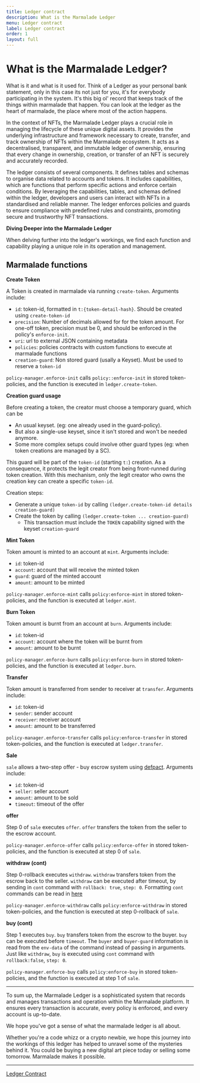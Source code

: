 ```yaml
---
title: Ledger contract
description: What is the Marmalade Ledger
menu: Ledger contract
label: Ledger contract
order: 1
layout: full
---
```


# What is the Marmalade Ledger?

What is it and what is it used for. Think of a Ledger as your personal bank
statement, only in this case its not just for you, it's for everybody
participating in the system. It's this big ol' record that keeps track of the
things within marmalade that happen. You can look at the ledger as the heart of
marmalade, the place where most of the action happens.

In the context of NFTs, the Marmalade Ledger plays a crucial role in managing
the lifecycle of these unique digital assets. It provides the underlying
infrastructure and framework necessary to create, transfer, and track ownership
of NFTs within the Marmalade ecosystem. It acts as a decentralised, transparent,
and immutable ledger of ownership, ensuring that every change in ownership,
creation, or transfer of an NFT is securely and accurately recorded.

The ledger consists of several components. It defines tables and schemas to
organise data related to accounts and tokens. It includes capabilities, which
are functions that perform specific actions and enforce certain conditions. By
leveraging the capabilities, tables, and schemas defined within the ledger,
developers and users can interact with NFTs in a standardised and reliable
manner. The ledger enforces policies and guards to ensure compliance with
predefined rules and constraints, promoting secure and trustworthy NFT
transactions.

**Diving Deeper into the Marmalade Ledger**

When delving further into the ledger's workings, we find each function and
capability playing a unique role in its operation and management.

## Marmalade functions

**Create Token**

A Token is created in marmalade via running `create-token`. Arguments include:

- `id`: token-id, formatted in `t:{token-detail-hash}`. Should be created using
  `create-token-id`
- `precision`: Number of decimals allowed for for the token amount. For one-off
  token, precision must be 0, and should be enforced in the policy's
  `enforce-init`.
- `uri`: url to external JSON containing metadata
- `policies`: policies contracts with custom functions to execute at marmalade
  functions
- `creation-guard`: Non stored guard (usally a Keyset). Must be used to reserve
  a `token-id`

`policy-manager.enforce-init` calls `policy::enforce-init` in stored
token-policies, and the function is executed in `ledger.create-token`.

**Creation guard usage**

Before creating a token, the creator must choose a temporary guard, which can be

- An usual keyset. (eg: one already used in the guard-policy).
- But also a single-use keyset, since it isn't stored and won't be needed
  anymore.
- Some more complex setups could involve other guard types (eg: when token
  creations are managed by a SC).

This guard will be part of the `token-id` (starting `t:`) creation. As a
consequence, it protects the legit creator from being front-runned during token
creation. With this mechanism, only the legit creator who owns the creation key
can create a specific `token-id`.

Creation steps:

- Generate a unique `token-id` by calling
  `(ledger.create-token-id details creation-guard)`
- Create the token by calling `(ledger.create-token ... creation-guard)`
  - This transaction must include the `TOKEN` capability signed with the keyset
    `creation-guard`

**Mint Token**

Token amount is minted to an account at `mint`. Arguments include:

- `id`: token-id
- `account`: account that will receive the minted token
- `guard`: guard of the minted account
- `amount`: amount to be minted

`policy-manager.enforce-mint` calls `policy:enforce-mint` in stored
token-policies, and the function is executed at `ledger.mint`.

**Burn Token**

Token amount is burnt from an account at `burn`. Arguments include:

- `id`: token-id
- `account`: account where the token will be burnt from
- `amount`: amount to be burnt

`policy-manager.enforce-burn` calls `policy:enforce-burn` in stored
token-policies, and the function is executed at `ledger.burn`.

**Transfer**

Token amount is transferred from sender to receiver at `transfer`. Arguments
include:

- `id`: token-id
- `sender`: sender account
- `receiver`: receiver account
- `amount`: amount to be transferred

`policy-manager.enforce-transfer` calls `policy:enforce-transfer` in stored
token-policies, and the function is executed at `ledger.transfer`.

**Sale**

`sale` allows a two-step offer - buy escrow system using
[defpact](/pact/reference/syntax#defpacth1545231271). Arguments include:

- `id`: token-id
- `seller`: seller account
- `amount`: amount to be sold
- `timeout`: timeout of the offer

**offer**

Step 0 of `sale` executes `offer`. `offer` transfers the token from the seller
to the escrow account.

`policy-manager.enforce-offer` calls `policy:enforce-offer` in stored
token-policies, and the function is executed at step 0 of `sale`.

**withdraw (cont)**

Step 0-rollback executes `withdraw`. `withdraw` transfers token from the escrow
back to the seller. `withdraw` can be executed after timeout, by sending in
`cont` command with `rollback: true`, `step: 0`. Formatting `cont` commands can
be read in
[here](/pact/reference/rest-api#yaml-continuation-command-requesth-2127282742)

`policy-manager.enforce-withdraw` calls `policy:enforce-withdraw` in stored
token-policies, and the function is executed at step 0-rollback of `sale`.

**buy (cont)**

Step 1 executes `buy`. `buy` transfers token from the escrow to the buyer. `buy`
can be executed before `timeout`. The `buyer` and `buyer-guard` information is
read from the `env-data` of the command instead of passing in arguments. Just
like `withdraw`, `buy` is executed using `cont` command with `rollback:false`,
`step: 0`.

`policy-manager.enforce-buy` calls `policy:enforce-buy` in stored
token-policies, and the function is executed at step 1 of `sale`.

---

To sum up, the Marmalade Ledger is a sophisticated system that records and
manages transactions and operation within the Marmalade platform. It ensures
every transaction is accurate, every policy is enforced, and every account is
up-to-date.

We hope you've got a sense of what the marmalade ledger is all about.

Whether you're a code whizz or a crypto newbie, we hope this journey into the
workings of this ledger has helped to unravel some of the mysteries behind it.
You could be buying a new digital art piece today or selling some tomorrow.
Marmalade makes it possible.

---

[Ledger Contract](https://github.com/kadena-io/marmalade/blob/v2/pact/ledger.pact)
